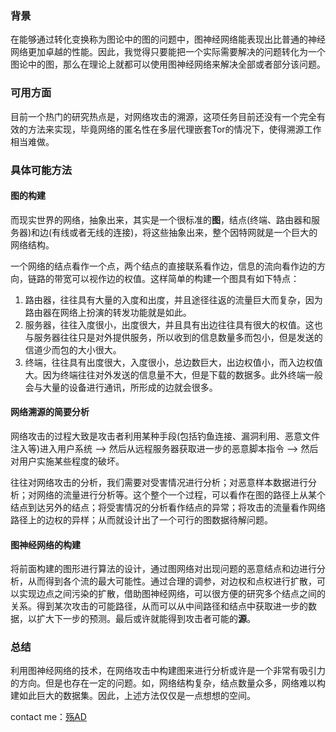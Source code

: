 ### 背景

在能够通过转化变换称为图论中的图的问题中，图神经网络能表现出比普通的神经网络更加卓越的性能。因此，我觉得只要能把一个实际需要解决的问题转化为一个图论中的图，那么在理论上就都可以使用图神经网络来解决全部或者部分该问题。

### 可用方面

目前一个热门的研究热点是，对网络攻击的溯源，这项任务目前还没有一个完全有效的方法来实现，毕竟网络的匿名性在多层代理嵌套Tor的情况下，使得溯源工作相当难做。

### 具体可能方法

#### 图的构建

而现实世界的网络，抽象出来，其实是一个很标准的**图**，结点(终端、路由器和服务器)和边(有线或者无线的连接)，将这些抽象出来，整个因特网就是一个巨大的网络结构。

一个网络的结点看作一个点，两个结点的直接联系看作边，信息的流向看作边的方向，链路的带宽可以视作边的权值。这样简单的构建一个图具有如下特点：

1. 路由器，往往具有大量的入度和出度，并且途径往返的流量巨大而复杂，因为路由器在网络上扮演的转发功能就是如此。
2. 服务器，往往入度很小，出度很大，并且具有出边往往具有很大的权值。这也与服务器往往只是对外提供服务，所以收到的信息数量多而包小，但是发送的信道少而包的大小很大。
3. 终端，往往具有出度很大，入度很小，总边数巨大，出边权值小，而入边权值大。因为终端往往对外发送的信息量不大，但是下载的数据多。此外终端一般会与大量的设备进行通讯，所形成的边就会很多。

#### 网络溯源的简要分析

网络攻击的过程大致是攻击者利用某种手段(包括钓鱼连接、漏洞利用、恶意文件注入等)进入用户系统 --> 然后从远程服务器获取进一步的恶意脚本指令 --> 然后对用户实施某些程度的破坏。

往往对网络攻击的分析，我们需要对受害情况进行分析；对恶意样本数据进行分析；对网络的流量进行分析等。这个整个一个过程，可以看作在图的路径上从某个结点到达另外的结点；将受害情况的分析看作结点的异常；将攻击的流量看作网络路径上的边权的异样；从而就设计出了一个可行的图数据待解问题。

#### 图神经网络的构建

将前面构建的图形进行算法的设计，通过图网络对出现问题的恶意结点和边进行分析，从而得到各个流的最大可能性。通过合理的调参，对边权和点权进行扩散，可以实现边点之间污染的扩散，借助图神经网络，可以很方便的研究多个结点之间的关系。得到某次攻击的可能路径，从而可以从中间路径和结点中获取进一步的数据，以扩大下一步的预测。最后或许就能得到攻击者可能的**源**。



### 总结

利用图神经网络的技术，在网络攻击中构建图来进行分析或许是一个非常有吸引力的方向。但是也存在一定的问题。如，网络结构复杂，结点数量众多，网络难以构建如此巨大的数据集。因此，上述方法仅仅是一点想想的空间。



contact me：[殇AD](https://github.com/LCX666)
